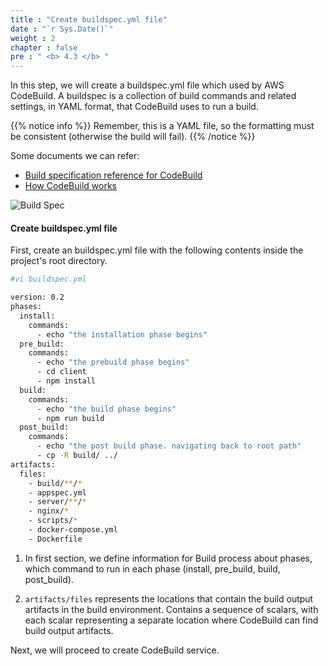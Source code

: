 ```yaml
---
title : "Create buildspec.yml file"
date : "`r Sys.Date()`"
weight : 2
chapter : false
pre : " <b> 4.3 </b> "
---
```

In this step, we will create a buildspec.yml file which used by AWS CodeBuild. A buildspec is a collection of build commands and related settings, in YAML format, that CodeBuild uses to run a build.

{{% notice info %}}
Remember, this is a YAML file, so the formatting must be consistent (otherwise the build will fail).
{{% /notice %}}

Some documents we can refer:
- [Build specification reference for CodeBuild](https://docs.aws.amazon.com/codebuild/latest/userguide/build-spec-ref.html)
- [How CodeBuild works](https://docs.aws.amazon.com/codebuild/latest/userguide/concepts.html#concepts-how-it-works)

![Build Spec](https://tamlv.buzz/aws-workshop/images/4.s3/001-builspec.png)

#### Create **buildspec.yml** file

First, create an buildspec.yml file with the following contents inside the project's root directory.
```bash
#vi buildspec.yml

version: 0.2
phases:
  install:
    commands:
      - echo "the installation phase begins"
  pre_build:
    commands:
      - echo "the prebuild phase begins"
      - cd client
      - npm install
  build:
    commands:
      - echo "the build phase begins"
      - npm run build
  post_build:
    commands:
      - echo "the post build phase. navigating back to root path"
      - cp -R build/ ../
artifacts:
  files:
    - build/**/*
    - appspec.yml
    - server/**/*
    - nginx/*
    - scripts/*
    - docker-compose.yml
    - Dockerfile
```

1. In first section, we define information for Build process about phases, which command to run in each phase (install, pre_build, build, post_build).

2. ``artifacts/files`` represents the locations that contain the build output artifacts in the build environment. Contains a sequence of scalars, with each scalar representing a separate location where CodeBuild can find build output artifacts.

Next, we will proceed to create CodeBuild service.